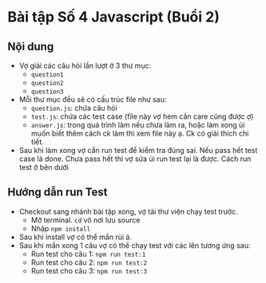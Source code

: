 # Bài tập Số 4 Javascript (Buổi 2)

## Nội dung

- Vợ giải các câu hỏi lần lượt ở 3 thư mục:
  - `question1`
  - `question2`
  - `question3`
- Mỗi thư mục đều sẽ có cấu trúc file như sau:
  - `question.js`: chứa câu hỏi
  - `test.js`: chứa các test case (file này vợ hem cần care cũng được ợ)
  - `answer.js`: trong quá trình làm nếu chưa làm ra, hoặc làm xong ùi muốn biết thêm cách ck làm thì xem file này ạ. Ck có giải thích chi tiết.
- Sau khi làm xong vợ cần run test để kiểm tra đúng sai. Nếu pass hết test case là done. Chưa pass hết thì vợ sửa ùi run test lại là được. Cách run test ở bên dưới

## Hướng dẫn run Test

- Checkout sang nhánh bài tập xong, vợ tải thư viện chạy test trước.
  - Mở terminal. `cd` vô nơi lưu source
  - Nhập `npm install`
- Sau khi install vợ có thể mần rùi á.
- Sau khi mần xong 1 câu vợ có thể chạy test với các lên tương ứng sau:
  - Run test cho câu 1: `npm run test:1`
  - Run test cho câu 2: `npm run test:2`
  - Run test cho câu 3: `npm run test:3`
